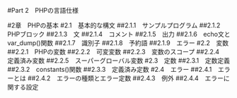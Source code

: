 #Part 2　PHPの言語仕様

#2章　PHPの基本
#2.1　基本的な構文
##2.1.1　サンプルプログラム
##2.1.2　PHPブロック
##2.1.3　文
##2.1.4　コメント
##2.1.5　出力
##2.1.6　echo文とvar_dump()関数
##2.1.7　識別子
##2.1.8　予約語
##2.1.9　エラー
#2.2　変数
##2.2.1　PHPの変数
##2.2.2　可変変数
##2.2.3　変数のスコープ
##2.2.4　定義済み変数
##2.2.5　スーパーグローバル変数
#2.3　定数
##2.3.1　定数定義
##2.3.2　constants()関数
##2.3.3　定義済み定数
#2.4　エラー
##2.4.1　エラーとは
##2.4.2　エラーの種類とエラー定数
##2.4.3　例外
##2.4.4　エラーに関する設定
